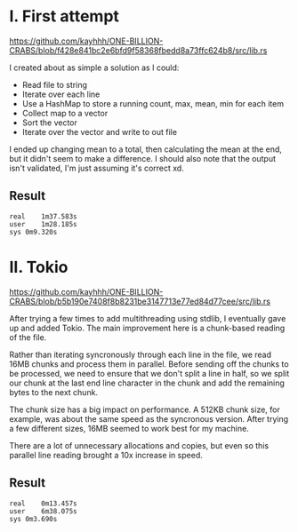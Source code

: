 # I. First attempt

https://github.com/kayhhh/ONE-BILLION-CRABS/blob/f428e841bc2e6bfd9f58368fbedd8a73ffc624b8/src/lib.rs

I created about as simple a solution as I could:

- Read file to string
- Iterate over each line
- Use a HashMap to store a running count, max, mean, min for each item
- Collect map to a vector
- Sort the vector
- Iterate over the vector and write to out file

I ended up changing mean to a total, then calculating the mean at the end, but it didn't seem to make a difference.
I should also note that the output isn't validated, I'm just assuming it's correct xd.

## Result

```
real	1m37.583s
user	1m28.185s
sys	0m9.320s
```

# II. Tokio

https://github.com/kayhhh/ONE-BILLION-CRABS/blob/b5b190e7408f8b8231be3147713e77ed84d77cee/src/lib.rs

After trying a few times to add multithreading using stdlib, I eventually gave up and added Tokio.
The main improvement here is a chunk-based reading of the file.

Rather than iterating syncronously through each line in the file, we read 16MB chunks and process them in parallel.
Before sending off the chunks to be processed, we need to ensure that we don't split a line in half, so we split our chunk
at the last end line character in the chunk and add the remaining bytes to the next chunk.

The chunk size has a big impact on performance.
A 512KB chunk size, for example, was about the same speed as the syncronous version.
After trying a few different sizes, 16MB seemed to work best for my machine.

There are a lot of unnecessary allocations and copies, but even so this parallel line reading brought a 10x increase in speed.

## Result

```
real	0m13.457s
user	6m38.075s
sys	0m3.690s
```
